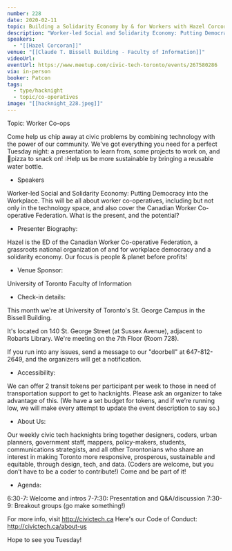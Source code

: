 ```yaml
---
number: 228
date: 2020-02-11
topic: Building a Solidarity Economy by & for Workers with Hazel Corcoran
description: "Worker-led Social and Solidarity Economy: Putting Democracy into the Workplace. This will be all about worker co-operatives, including but not only in the technology space, and also cover the Canadian Worker Co-operative Federation. What is the present, and the potential?"
speakers:
  - "[[Hazel Corcoran]]"
venue: "[[Claude T. Bissell Building - Faculty of Information]]"
videoUrl: 
eventUrl: https://www.meetup.com/civic-tech-toronto/events/267580286
via: in-person
booker: Patcon
tags:
  - type/hacknight
  - topic/co-operatives
image: "[[hacknight_228.jpeg]]"
---
```


Topic: Worker Co-ops

Come help us chip away at civic problems by combining technology with the power of our community. We've got everything you need for a perfect Tuesday night: a presentation to learn from, some projects to work on, and 🍕pizza to snack on! 💧Help us be more sustainable by bringing a reusable water bottle.

+ Speakers

Worker-led Social and Solidarity Economy: Putting Democracy into the Workplace. This will be all about worker co-operatives, including but not only in the technology space, and also cover the Canadian Worker Co-operative Federation. What is the present, and the potential?

+ Presenter Biography:

Hazel is the ED of the Canadian Worker Co-operative Federation, a grassroots national organization of and for workplace democracy and a solidarity economy. Our focus is people & planet before profits!


+ Venue Sponsor:

University of Toronto Faculty of Information

+ Check-in details:

This month we're at University of Toronto's St. George Campus in the Bissell Building.

It's located on 140 St. George Street (at Sussex Avenue), adjacent to Robarts Library. We're meeting on the 7th Floor (Room 728).

If you run into any issues, send a message to our "doorbell" at 647-812-2649, and the organizers will get a notification.

+ Accessibility:

We can offer 2 transit tokens per participant per week to those in need of transportation support to get to hacknights. Please ask an organizer to take advantage of this. (We have a set budget for tokens, and if we’re running low, we will make every attempt to update the event description to say so.)

+ About Us:

Our weekly civic tech hacknights bring together designers, coders, urban planners, government staff, mappers, policy-makers, students, communications strategists, and all other Torontonians who share an interest in making Toronto more responsive, prosperous, sustainable and equitable, through design, tech, and data. (Coders are welcome, but you don’t have to be a coder to contribute!) Come and be part of it!

+ Agenda:

6:30-7: Welcome and intros
7-7:30: Presentation and Q&A/discussion
7:30-9: Breakout groups (go make something!)

For more info, visit http://civictech.ca
Here's our Code of Conduct: http://civictech.ca/about-us

Hope to see you Tuesday!